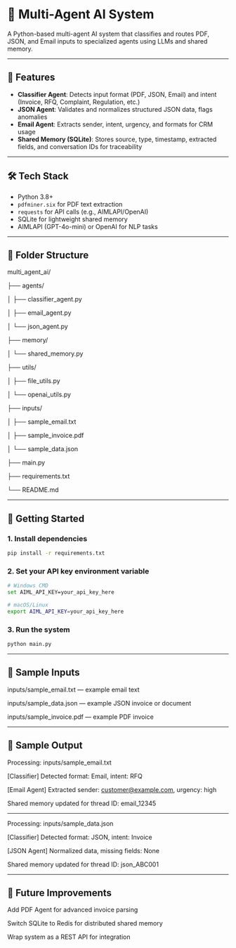 # 🤖 Multi-Agent AI System

A Python-based multi-agent AI system that classifies and routes PDF, JSON, and Email inputs to specialized agents using LLMs and shared memory.

---

## 🧠 Features

- **Classifier Agent**: Detects input format (PDF, JSON, Email) and intent (Invoice, RFQ, Complaint, Regulation, etc.)
- **JSON Agent**: Validates and normalizes structured JSON data, flags anomalies
- **Email Agent**: Extracts sender, intent, urgency, and formats for CRM usage
- **Shared Memory (SQLite)**: Stores source, type, timestamp, extracted fields, and conversation IDs for traceability

---

## 🛠️ Tech Stack

- Python 3.8+
- `pdfminer.six` for PDF text extraction
- `requests` for API calls (e.g., AIMLAPI/OpenAI)
- SQLite for lightweight shared memory
- AIMLAPI (GPT-4o-mini) or OpenAI for NLP tasks

---

## 📁 Folder Structure

multi_agent_ai/

├── agents/

│ ├── classifier_agent.py

│ ├── email_agent.py

│ └── json_agent.py

├── memory/

│ └── shared_memory.py

├── utils/

│ ├── file_utils.py

│ └── openai_utils.py

├── inputs/

│ ├── sample_email.txt

│ ├── sample_invoice.pdf


│ └── sample_data.json

├── main.py

├── requirements.txt

└── README.md

---

## 🚀 Getting Started

### 1. Install dependencies

```bash
pip install -r requirements.txt
```

### 2. Set your API key environment variable
```bash
# Windows CMD
set AIML_API_KEY=your_api_key_here

# macOS/Linux
export AIML_API_KEY=your_api_key_here
```

### 3. Run the system
```bash
python main.py
```
---

## 📄 Sample Inputs

inputs/sample_email.txt — example email text

inputs/sample_data.json — example JSON invoice or document

inputs/sample_invoice.pdf — example PDF invoice

---

## 🧪 Sample Output

Processing: inputs/sample_email.txt

[Classifier] Detected format: Email, intent: RFQ

[Email Agent] Extracted sender: customer@example.com, urgency: high

Shared memory updated for thread ID: email_12345

---

Processing: inputs/sample_data.json

[Classifier] Detected format: JSON, intent: Invoice

[JSON Agent] Normalized data, missing fields: None

Shared memory updated for thread ID: json_ABC001

---

## 🔮 Future Improvements

Add PDF Agent for advanced invoice parsing

Switch SQLite to Redis for distributed shared memory

Wrap system as a REST API for integration
